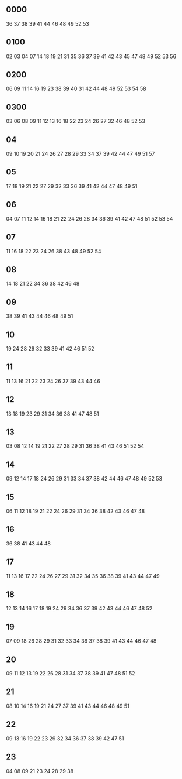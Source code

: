 ## 0000
36
37
38
39
41
44
46
48
49
52
53
## 0100
02
03
04
07
14
18
19
21
31
35
36
37
39
41
42
43
45
47
48
49
52
53
56
## 0200
06
09
11
14
16
19
23
38
39
40
31
42
44
48
49
52
53
54
58
## 0300
03
06
08
09
11
12
13
16
18
22
23
24
26
27
32
46
48
52
53
## 04
09
10
19
20
21
24
26
27
28
29
33
34
37
39
42
44
47
49
51
57
## 05
17
18
19
21
22
27
29
32
33
36
39
41
42
44
47
48
49
51
## 06
04
07
11
12
14
16
18
21
22
24
26
28
34
36
39
41
42
47
48
51
52
53
54
## 07
11
16
18
22
23
24
26
38
43
48
49
52
54
## 08
14
18
21
22
34
36
38
42
46
48
## 09
38
39
41
43
44
46
48
49
51
## 10
19
24
28
29
32
33
39
41
42
46
51
52
## 11
11
13
16
21
22
23
24
26
37
39
43
44
46
## 12
13
18
19
23
29
31
34
36
38
41
47
48
51
## 13
03
08
12
14
19
21
22
27
28
29
31
36
38
41
43
46
51
52
54
## 14
09
12
14
17
18
24
26
29
31
33
34
37
38
42
44
46
47
48
49
52
53
## 15
06
11
12
18
19
21
22
24
26
29
31
34
36
38
42
43
46
47
48
## 16
36
38
41
43
44
48
## 17
11
13
16
17
22
24
26
27
29
31
32
34
35
36
38
39
41
43
44
47
49
## 18
12
13
14
16
17
18
19
24
29
34
36
37
39
42
43
44
46
47
48
52
## 19
07
09
18
26
28
29
31
32
33
34
36
37
38
39
41
43
44
46
47
48
## 20
09
11
12
13
19
22
26
28
31
34
37
38
39
41
47
48
51
52
## 21
08
10
14
16
19
21
24
27
37
39
41
43
44
46
48
49
51
## 22
09
13
16
19
22
23
29
32
34
36
37
38
39
42
47
51
## 23
04
08
09
21
23
24
28
29
38
